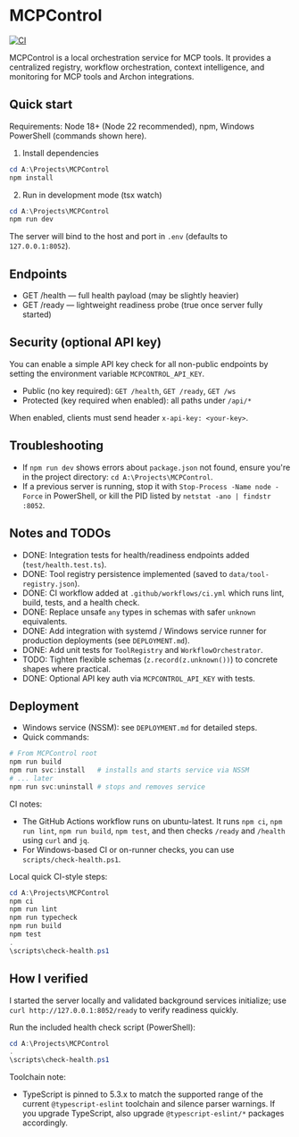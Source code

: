 # MCPControl

[![CI](https://github.com/jluna0413/Dmac-alt/actions/workflows/ci.yml/badge.svg)](https://github.com/jluna0413/Dmac-alt/actions/workflows/ci.yml)

MCPControl is a local orchestration service for MCP tools. It provides a centralized registry, workflow orchestration, context intelligence, and monitoring for MCP tools and Archon integrations.

## Quick start

Requirements: Node 18+ (Node 22 recommended), npm, Windows PowerShell (commands shown here).

1. Install dependencies

```powershell
cd A:\Projects\MCPControl
npm install
```

2. Run in development mode (tsx watch)

```powershell
cd A:\Projects\MCPControl
npm run dev
```

The server will bind to the host and port in `.env` (defaults to `127.0.0.1:8052`).

## Endpoints

- GET /health — full health payload (may be slightly heavier)
- GET /ready — lightweight readiness probe (true once server fully started)

## Security (optional API key)

You can enable a simple API key check for all non-public endpoints by setting the environment variable `MCPCONTROL_API_KEY`.

- Public (no key required): `GET /health`, `GET /ready`, `GET /ws`
- Protected (key required when enabled): all paths under `/api/*`

When enabled, clients must send header `x-api-key: <your-key>`.

## Troubleshooting

- If `npm run dev` shows errors about `package.json` not found, ensure you're in the project directory: `cd A:\Projects\MCPControl`.
- If a previous server is running, stop it with `Stop-Process -Name node -Force` in PowerShell, or kill the PID listed by `netstat -ano | findstr :8052`.

## Notes and TODOs

- DONE: Integration tests for health/readiness endpoints added (`test/health.test.ts`).
- DONE: Tool registry persistence implemented (saved to `data/tool-registry.json`).
- DONE: CI workflow added at `.github/workflows/ci.yml` which runs lint, build, tests, and a health check.
- DONE: Replace unsafe `any` types in schemas with safer `unknown` equivalents.
- DONE: Add integration with systemd / Windows service runner for production deployments (see `DEPLOYMENT.md`).
- DONE: Add unit tests for `ToolRegistry` and `WorkflowOrchestrator`.
- TODO: Tighten flexible schemas (`z.record(z.unknown())`) to concrete shapes where practical.
- DONE: Optional API key auth via `MCPCONTROL_API_KEY` with tests.

## Deployment

- Windows service (NSSM): see `DEPLOYMENT.md` for detailed steps.
- Quick commands:

```powershell
# From MCPControl root
npm run build
npm run svc:install   # installs and starts service via NSSM
# ... later
npm run svc:uninstall # stops and removes service
```

CI notes:

- The GitHub Actions workflow runs on ubuntu-latest. It runs `npm ci`, `npm run lint`, `npm run build`, `npm test`, and then checks `/ready` and `/health` using `curl` and `jq`.
- For Windows-based CI or on-runner checks, you can use `scripts/check-health.ps1`.

Local quick CI-style steps:

```powershell
cd A:\Projects\MCPControl
npm ci
npm run lint
npm run typecheck
npm run build
npm test
.
\scripts\check-health.ps1
```

## How I verified

I started the server locally and validated background services initialize; use `curl http://127.0.0.1:8052/ready` to verify readiness quickly.

Run the included health check script (PowerShell):

```powershell
cd A:\Projects\MCPControl
.
\scripts\check-health.ps1
```

Toolchain note:

- TypeScript is pinned to 5.3.x to match the supported range of the current `@typescript-eslint` toolchain and silence parser warnings. If you upgrade TypeScript, also upgrade `@typescript-eslint/*` packages accordingly.

